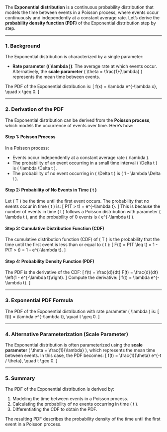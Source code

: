 The **Exponential distribution** is a continuous probability distribution that models the time between events in a Poisson process, where events occur continuously and independently at a constant average rate. Let’s derive the **probability density function (PDF)** of the Exponential distribution step by step.

---

### **1. Background**
The Exponential distribution is characterized by a single parameter:
- **Rate parameter (\( \lambda \))**: The average rate at which events occur. Alternatively, the **scale parameter** \( \theta = \frac{1}{\lambda} \) represents the mean time between events.

The PDF of the Exponential distribution is:
\[
f(x) = \lambda e^{-\lambda x}, \quad x \geq 0.
\]

---

### **2. Derivation of the PDF**
The Exponential distribution can be derived from the **Poisson process**, which models the occurrence of events over time. Here’s how:

#### **Step 1: Poisson Process**
In a Poisson process:
- Events occur independently at a constant average rate \( \lambda \).
- The probability of an event occurring in a small time interval \( \Delta t \) is \( \lambda \Delta t \).
- The probability of no event occurring in \( \Delta t \) is \( 1 - \lambda \Delta t \).

#### **Step 2: Probability of No Events in Time \( t \)**
Let \( T \) be the time until the first event occurs. The probability that no events occur in time \( t \) is:
\[
P(T > t) = e^{-\lambda t}.
\]
This is because the number of events in time \( t \) follows a Poisson distribution with parameter \( \lambda t \), and the probability of 0 events is \( e^{-\lambda t} \).

#### **Step 3: Cumulative Distribution Function (CDF)**
The cumulative distribution function (CDF) of \( T \) is the probability that the time until the first event is less than or equal to \( t \):
\[
F(t) = P(T \leq t) = 1 - P(T > t) = 1 - e^{-\lambda t}.
\]

#### **Step 4: Probability Density Function (PDF)**
The PDF is the derivative of the CDF:
\[
f(t) = \frac{d}{dt} F(t) = \frac{d}{dt} \left(1 - e^{-\lambda t}\right).
\]
Compute the derivative:
\[
f(t) = \lambda e^{-\lambda t}.
\]

---

### **3. Exponential PDF Formula**
The PDF of the Exponential distribution with rate parameter \( \lambda \) is:
\[
f(t) = \lambda e^{-\lambda t}, \quad t \geq 0.
\]

---

### **4. Alternative Parameterization (Scale Parameter)**
The Exponential distribution is often parameterized using the **scale parameter** \( \theta = \frac{1}{\lambda} \), which represents the mean time between events. In this case, the PDF becomes:
\[
f(t) = \frac{1}{\theta} e^{-t / \theta}, \quad t \geq 0.
\]

---

### **5. Summary**
The PDF of the Exponential distribution is derived by:
1. Modeling the time between events in a Poisson process.
2. Calculating the probability of no events occurring in time \( t \).
3. Differentiating the CDF to obtain the PDF.

The resulting PDF describes the probability density of the time until the first event in a Poisson process.
